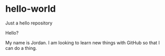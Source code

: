 # hello-world
Just a hello repository

Hello?

My name is Jordan. I am looking to learn new things with GitHub so that I can do a thing.
